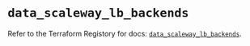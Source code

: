 # `data_scaleway_lb_backends`

Refer to the Terraform Registory for docs: [`data_scaleway_lb_backends`](https://registry.terraform.io/providers/scaleway/scaleway/2.18.0/docs/data-sources/lb_backends).

